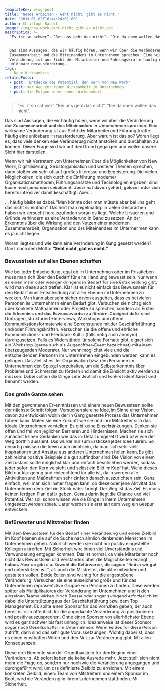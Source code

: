 ```yaml
---
templateKey: blog-post
title: 'Neues Arbeiten - Geht nicht, gibt es nicht.'
date: '2019-01-02T16:44:24+01:00'
author: Christoph Rauhut
image: /img/new-work-geht-nicht-gibt-es-nicht.png
description: >-
  “Es ist so schwer”. “Bei uns geht das nicht”. “Die da oben wollen das nicht”. 


  Das sind Aussagen, die wir häufig hören, wenn wir über die Veränderung der
  Zusammenarbeit und des Miteinanders in Unternehmen sprechen. Eine wirksame
  Veränderung ist aus Sicht der Mitarbeiter und Führungskräfte häufig eine
  unlösbare Herausforderung.
tags:
  - Neue Wirksamkeit
relatedPosts:
  - post: 'Entdecke das Potential, den Kern von New Work'
  - post: Der Weg zur Neuen Wirksamkeit im Unternehmen
  - post: Die Folgen einer neuen Wirksamkeit
---
```

> “Es ist so schwer”. “Bei uns geht das nicht”. “Die da oben wollen das nicht”. 

Das sind Aussagen, die wir häufig hören, wenn wir über die Veränderung der Zusammenarbeit und des Miteinanders in Unternehmen sprechen. Eine wirksame Veränderung ist aus Sicht der Mitarbeiter und Führungskräfte häufig eine unlösbare Herausforderung. Aber warum ist das so? Woran liegt es, dass viele denken eine Veränderung nicht anstoßen und durchhalten zu können. Dieser Frage sind wir auf den Grund gegangen und wollen unsere Sicht hier darstellen. 

Wenn wir mit Vertretern von Unternehmen über die Möglichkeiten von New Work, Digitalisierung, Selbstorganisation und weiterer Themen sprechen, dann stoßen wir sehr oft auf großes Interesse und Begeisterung. Die vielen Möglichkeiten, die sich durch die Einführung moderner Organisationsmethoden, Führungsansätze und Technologien ergeben, sind kaum noch jemanden unbekannt. Jeder hat davon gehört, gelesen oder sich bereits intensiver damit beschäftigt. Aber...

… häufig bleibt es dabei. “Man könnte oder man müsste aber bei uns geht das nicht so einfach”. Das hört man regelmäßig. In vielen Gesprächen haben wir versucht herauszufinden woran es liegt. Welche Ursachen und Gründe verhindern es eine Veränderung in Gang zu setzen. An der Erkenntnis über die Wirkung und den Nutzen einer modernen Zusammenarbeit, Organisation und des Miteinanders im Unternehmen kann es ja nicht liegen. 

Woran liegt es und wie kann eine Veränderung in Gang gesetzt werden? Ganz nach dem Motto: **“Geht nicht, gibt es nicht.”**



### Bewusstsein auf allen Ebenen schaffen

Wie bei jeder Entscheidung, egal ob im Unternehmen oder im Privatleben muss man sich über den Bedarf für eine Handlung bewusst sein. Nur wenn es einen mehr oder weniger dringenden Bedarf für eine Entscheidung gibt, wird man diese auch treffen. Klar ist es nicht einfach das Bewusstsein für den Bedarf einer Entscheidung auf allen Ebenen im Unternehmen zu wecken. Man kann aber sehr sicher davon ausgehen, dass es bei vielen Personen im Unternehmen einen Bedarf gibt. Versuchen sie nicht gleich über konkrete Maßnahmen oder Projekte zu sprechen, sondern als Erstes die Erkenntnis und das Bewusstwerden zu fördern. Geeignet dafür sind Umfragen, strukturierte Interviews, Workshops und offene Kommunikationsformate wie eine Sprechstunde mit der Geschäftsführung und/oder Führungskräften. Versuchen sie die offene und ehrliche Kommunikations- und Feedback-Kultur (falls nötig auch anonym) durchzusetzen. Falls es Widerstände für solche Formate gibt, eignet sich ein Workshop (gerne auch als Augenöffner-Event bezeichnet) mit einem überzeugenden Moderator. Nur wenn möglichst viele und die entscheidenden Personen im Unternehmen eingebunden werden, kann es gelingen. Das Ziel ist es der Organisation bzw. den Personen im Unternehmen den Spiegel vorzuhalten, um die Selbsterkenntnis über Probleme und Schmerzen zu fördern und damit die Einsicht aktiv werden zu müssen. Dabei sollten die Dinge sehr deutlich und konkret identifiziert und benannt werden. 



### Das große Ganze sehen

Mit den gewonnenen Erkenntnissen und einem neuen Bewusstsein sollte der nächste Schritt folgen. Versuchen sie eine Idee, im Sinne einer Vision, davon zu entwickeln wohin der in Gang gesetzte Prozess das Unternehmen führen kann. Malen sie eine Zukunft wie sie und ihre Mitstreiter sich das ideale Unternehmen vorstellen. Es gibt keine Einschränkungen. Denken sie offen und frei von jeglichen Barrieren und Hindernissen. Machen sie sich zunächst keinen Gedanken wie das im Detail umgesetzt wird bzw. wie der Weg dorthin aussieht. Das würde nur zum Ersticken jeder Idee führen. So neuartig müssen die Ideen auch nicht sein, da man sich sehr viele Inspirationen und Ansätze aus anderen Unternehmen holen kann. Es gibt zahlreiche positive Beispiele die gut auffindbar sind. Die Vision von einem Zielzustand sollte möglichst klar und einfach beschrieben werden, sodass jeder sofort den Kern versteht und selbst ein Bild im Kopf hat. Wenn dieses Bild nur klar genug und einleuchtend für alle ist, dann werden alle Aktivitäten und Maßnahmen sehr einfach danach auszurichten sein. Ganz einfach, weil man sich immer fragen kann, ob diese oder jene Aktivität das Unternehmen dem Ziel ein Stück näher bringt. Der Weg ist das Ziel. Es muss keinen fertigen Plan dafür geben. Genau darin liegt die Chance und viel Potential. Wer soll schon wissen wie die Dinge in ihrem Unternehmen umgesetzt werden sollen. Dafür werden sie erst auf dem Weg ein Gespür entwickeln. 



### Befürworter und Mitstreiter finden

Mit dem Bewusstsein für den Bedarf einer Veränderung und einem Zielbild im Kopf können sie auf die Suche nach ähnlich denkenden Menschen im Unternehmen gehen. Natürlich werden sie nicht nur positiv eingestellte Kollegen antreffen. Mit Sicherheit wird ihnen viel Unverständnis und Verwunderung entgegen kommen. Das ist normal, da viele Mitarbeiter noch nicht das Bewusstsein und Verständnis über die Möglichkeiten erlangt haben. Aber es gibt sie. Sowohl die Befürworter, die sagen: “finden wir gut und unterstützen wir”, als auch die Mitstreiter, die aktiv mitwirken und gestalten wollen. Beide Rollen sind wichtig für die angestoßene Veränderung. Versuchen sie eine ausreichend große und für das Unternehmen repräsentative Gruppe von Personen zu finden. Diese werden später als Multiplikatoren der Veränderung im Unternehmen und in den einzelnen Teams wirken. Noch Besser oder sogar zwingend erforderlich ist dabei die Unterstützung aus der Geschäftsführung bzw. dem Top Management. Es sollte einen Sponsor für das Vorhaben geben, der auch bereit ist sich öffentlich für die angedachte Veränderung zu positionieren und positiv auszusprechen. Ohne einen Sponsor von allerhöchster Ebene wird es ganz schwer bis fast unmöglich. Idealerweise ist dieser Sponsor sogar noch Gesellschafter im Unternehmen. Wenn beides für diese Person zutrifft, dann sind das sehr gute Voraussetzungen. Wichtig dabei ist, dass es einen ernsthaften Willen und den Mut zur Veränderung gibt. Mit allen Konsequenzen. 

Diese drei Elemente sind der Grundbaustein für den Beginn einer Veränderung. Ab sofort haben sie keine Ausrede mehr. Jetzt stellt sich nicht mehr die Frage ob, sondern nur noch wie die Veränderung angegangen und durchgeführt wird, um das definierte Zielbild zu erreichen. Mit einem konkreten Zielbild, einem Team von Mitstreitern und einem Sponsor im Boot, wird die Veränderung in ihrem Unternehmen stattfinden. Mit Sicherheit.
